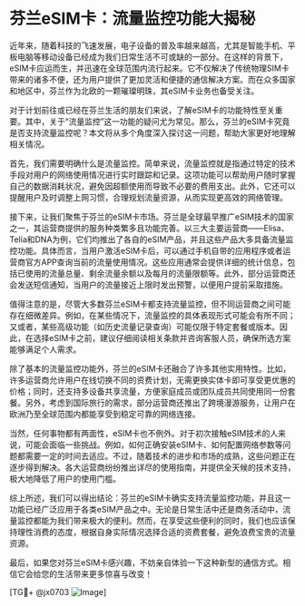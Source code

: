 # 芬兰eSIM卡：流量监控功能大揭秘

近年来，随着科技的飞速发展，电子设备的普及率越来越高，尤其是智能手机、平板电脑等移动设备已经成为我们日常生活不可或缺的一部分。在这样的背景下，eSIM卡应运而生，并迅速在全球范围内流行起来。它不仅解决了传统物理SIM卡带来的诸多不便，还为用户提供了更加灵活和便捷的通信解决方案。而在众多国家和地区中，芬兰作为北欧的一颗璀璨明珠，其eSIM卡业务也备受关注。

对于计划前往或已经在芬兰生活的朋友们来说，了解eSIM卡的功能特性至关重要。其中，关于“流量监控”这一功能的疑问尤为常见。那么，芬兰的eSIM卡究竟是否支持流量监控呢？本文将从多个角度深入探讨这一问题，帮助大家更好地理解相关情况。

首先，我们需要明确什么是流量监控。简单来说，流量监控就是指通过特定的技术手段对用户的网络使用情况进行实时跟踪和记录。这项功能可以帮助用户随时掌握自己的数据消耗状况，避免因超额使用而导致不必要的费用支出。此外，它还可以提醒用户及时调整上网习惯，合理规划流量资源，从而实现更高效的网络管理。

接下来，让我们聚焦于芬兰的eSIM卡市场。芬兰是全球最早推广eSIM技术的国家之一，其运营商提供的服务种类繁多且功能完善。以三大主要运营商——Elisa、Telia和DNA为例，它们均推出了各自的eSIM产品，并且这些产品大多具备流量监控功能。具体而言，当用户激活eSIM卡后，可以通过手机自带的应用程序或者运营商官方APP查询当前的流量使用情况。这些应用通常会提供详细的统计信息，包括已使用的流量总量、剩余流量余额以及每月的流量限额等。此外，部分运营商还会发送短信通知，当用户的流量接近上限时发出预警，以便用户提前采取措施。

值得注意的是，尽管大多数芬兰eSIM卡都支持流量监控，但不同运营商之间可能存在细微差异。例如，在某些情况下，流量监控的具体表现形式可能会有所不同；又或者，某些高级功能（如历史流量记录查询）可能仅限于特定套餐或版本。因此，在选择eSIM卡之前，建议仔细阅读相关条款并咨询客服人员，确保所选方案能够满足个人需求。

除了基本的流量监控功能外，芬兰的eSIM卡还融合了许多其他实用特性。比如，许多运营商允许用户在线切换不同的资费计划，无需更换实体卡即可享受更优惠的价格；同时，还支持多设备共享流量，方便家庭成员或团队成员共同使用同一份套餐。另外，考虑到国际旅行的需求，部分运营商还推出了跨境漫游服务，让用户在欧洲乃至全球范围内都能享受到稳定可靠的网络连接。

当然，任何事物都有两面性，eSIM卡也不例外。对于初次接触eSIM技术的人来说，可能会面临一些挑战。例如，如何正确安装eSIM卡、如何配置网络参数等问题都需要一定的时间去适应。不过，随着技术的进步和市场的成熟，这些问题正在逐步得到解决。各大运营商纷纷推出详尽的使用指南，并提供全天候的技术支持，极大地降低了用户的使用门槛。

综上所述，我们可以得出结论：芬兰的eSIM卡确实支持流量监控功能，并且这一功能已经广泛应用于各类eSIM产品之中。无论是日常生活中还是商务活动中，流量监控都能为我们带来极大的便利。然而，在享受这些便利的同时，我们也应该保持理性消费的态度，根据自身实际情况选择合适的资费套餐，避免浪费宝贵的流量资源。

最后，如果您对芬兰eSIM卡感兴趣，不妨亲自体验一下这种新型的通信方式。相信它会给您的生活带来更多惊喜与改变！

[TG💪+ @jx0703 ![Image](https://github.com/user-attachments/assets/dbca1d08-cadb-493c-b0ec-ad6f7a83f270)]